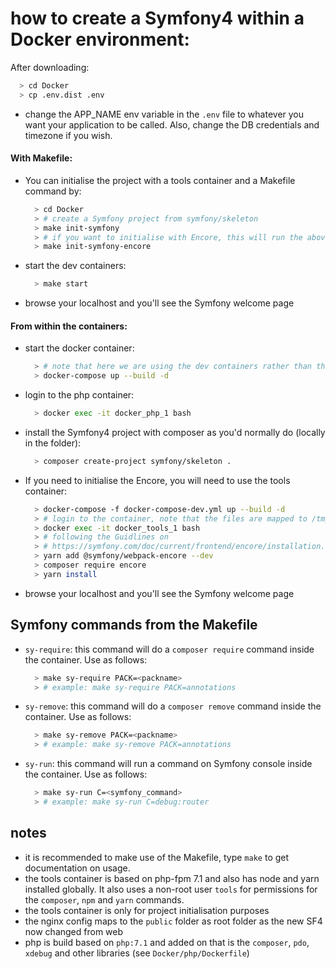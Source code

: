 # how to create a Symfony4 within a Docker environment:
After downloading:
  ```bash
    > cd Docker
    > cp .env.dist .env
  ```
- change the APP_NAME env variable in the `.env` file to whatever you want your application to be called. Also, change the DB credentials and timezone if you wish. 

#### With Makefile:
- You can initialise the project with a tools container and a Makefile command by: 
  ```bash
    > cd Docker
    > # create a Symfony project from symfony/skeleton
    > make init-symfony
    > # if you want to initialise with Encore, this will run the above command if the application directory doesn't exists (becasue Symfony is required)
    > make init-symfony-encore
  ```
- start the dev containers:
  ```bash
    > make start
  ```
- browse your localhost and you'll see the Symfony welcome page
#### From within the containers:
- start the docker container:
  ```bash
  	> # note that here we are using the dev containers rather than the tools one
    > docker-compose up --build -d
  ```
- login to the php container:
  ```bash
    > docker exec -it docker_php_1 bash
  ```
- install the Symfony4 project with composer as you'd normally do (locally in the folder): 
  ```bash
    > composer create-project symfony/skeleton .
  ```
- If you need to initialise the Encore, you will need to use the tools container:
  ```bash
  	> docker-compose -f docker-compose-dev.yml up --build -d
  	> # login to the container, note that the files are mapped to /tmp
  	> docker exec -it docker_tools_1 bash
  	> # following the Guidlines on 
  	> # https://symfony.com/doc/current/frontend/encore/installation.html
  	> yarn add @symfony/webpack-encore --dev
  	> composer require encore
  	> yarn install
  ```
- browse your localhost and you'll see the Symfony welcome page
 
## Symfony commands from the Makefile
- `sy-require`: this command will do a `composer require` command inside the container. Use as follows:
  ```bash
    > make sy-require PACK=<packname>
    > # example: make sy-require PACK=annotations
  ```
- `sy-remove`: this command will do a `composer remove` command inside the container. Use as follows:
  ```bash
    > make sy-remove PACK=<packname>
    > # example: make sy-remove PACK=annotations
  ```
- `sy-run`: this command will run a command on Symfony console inside the container. Use as follows:
  ```bash
    > make sy-run C=<symfony_command>
    > # example: make sy-run C=debug:router
  ```
## notes
- it is recommended to make use of the Makefile, type `make` to get documentation on usage.
- the tools container is based on php-fpm 7.1 and also has node and yarn installed globally. It also uses a non-root user `tools` for permissions for the `composer`, `npm` and `yarn` commands.
- the tools container is only for project initialisation purposes
- the nginx config maps to the `public` folder as root folder as the new SF4 now changed from web
- php is build based on `php:7.1` and added on that is the `composer`, `pdo`, `xdebug` and other libraries (see `Docker/php/Dockerfile`)

